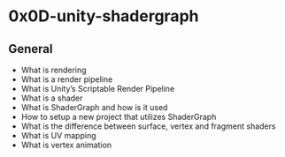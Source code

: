 # 0x0D-unity-shadergraph

## General

* What is rendering
* What is a render pipeline
* What is Unity’s Scriptable Render Pipeline
* What is a shader
* What is ShaderGraph and how is it used
* How to setup a new project that utilizes ShaderGraph
* What is the difference between surface, vertex and fragment shaders
* What is UV mapping
* What is vertex animation
